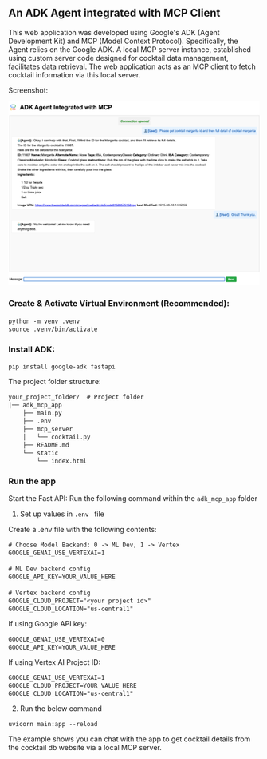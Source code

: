 ## An ADK Agent integrated with MCP Client
This web application was developed using Google's ADK (Agent Development Kit) and MCP (Model Context Protocol). Specifically, the Agent relies on the Google ADK. A local MCP server instance, established using custom server code designed for cocktail data management, facilitates data retrieval. The web application acts as an MCP client to fetch cocktail information via this local server.

Screenshot:  

<img src="../asset/adk_app.png" alt="Descriptive alt text" width="700" /> 

### Create & Activate Virtual Environment (Recommended):

```
python -m venv .venv
source .venv/bin/activate
```
### Install ADK:

```
pip install google-adk fastapi
```

The project folder structure:

```
your_project_folder/  # Project folder
|── adk_mcp_app
    ├── main.py
    ├── .env
    ├── mcp_server
    │   └── cocktail.py
    ├── README.md
    └── static
        └── index.html
```
### Run the app
Start the Fast API: Run the following command within the `adk_mcp_app` folder
1. Set up values in `.env ` file

Create a .env file with the following contents:
```
# Choose Model Backend: 0 -> ML Dev, 1 -> Vertex
GOOGLE_GENAI_USE_VERTEXAI=1

# ML Dev backend config
GOOGLE_API_KEY=YOUR_VALUE_HERE

# Vertex backend config
GOOGLE_CLOUD_PROJECT="<your project id>"
GOOGLE_CLOUD_LOCATION="us-central1"
```

If using Google API key:
```
GOOGLE_GENAI_USE_VERTEXAI=0
GOOGLE_API_KEY=YOUR_VALUE_HERE
```

If using Vertex AI Project ID:
```
GOOGLE_GENAI_USE_VERTEXAI=1
GOOGLE_CLOUD_PROJECT=YOUR_VALUE_HERE
GOOGLE_CLOUD_LOCATION="us-central1"
```

2.  Run the below command

```
uvicorn main:app --reload
```

The example shows you can chat with the app to get cocktail details from the cocktail db website via a local MCP server.